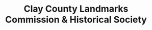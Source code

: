 ---
layout: repo
title: "Clay County Landmarks Commission & Historical Society"
id: 3611
permalink: repos/3611/
---